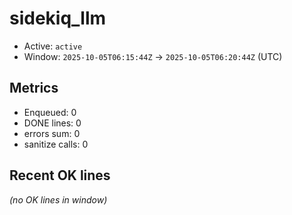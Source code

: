 # sidekiq_llm

- Active: `active`
- Window: `2025-10-05T06:15:44Z` → `2025-10-05T06:20:44Z` (UTC)

## Metrics
- Enqueued: 0
- DONE lines: 0
- errors sum: 0
- sanitize calls: 0

## Recent OK lines
_(no OK lines in window)_
